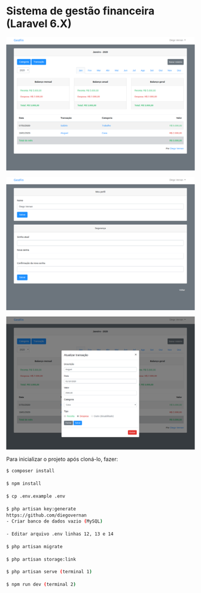 # Sistema de gestão financeira (Laravel 6.X)

![alt test](screenshots/1.png)

![alt test](screenshots/2.png)

![alt test](screenshots/3.png)

Para inicializar o projeto após cloná-lo, fazer:

```bash
$ composer install

$ npm install

$ cp .env.example .env

$ php artisan key:generate
https://github.com/diegovernan
- Criar banco de dados vazio (MySQL)

- Editar arquivo .env linhas 12, 13 e 14

$ php artisan migrate

$ php artisan storage:link

$ php artisan serve (terminal 1)

$ npm run dev (terminal 2)
```
